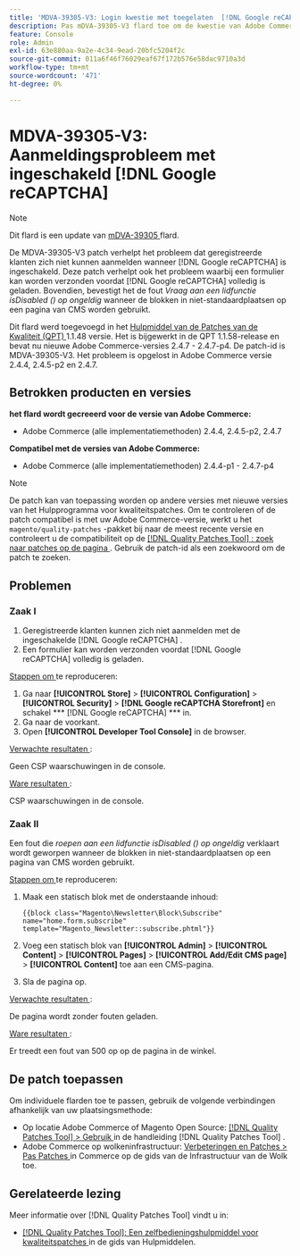 ```yaml
---
title: 'MDVA-39305-V3: Login kwestie met toegelaten  [!DNL Google reCAPTCHA]'
description: Pas mDVA-39305-V3 flard toe om de kwestie van Adobe Commerce te bevestigen waar de geregistreerde klanten niet aan login kunnen wanneer  [!DNL Google reCAPTCHA]  wordt toegelaten. Dit flard lost ook de kwestie op waar een vorm kan worden voorgelegd alvorens  [!DNL Google reCAPTCHA]  volledig laadt. Bovendien wordt de fout *Call naar een lidfunctie isDisabled() op null* gecorrigeerd wanneer blokken worden gebruikt op niet-standaardlocaties op een CMS-pagina.
feature: Console
role: Admin
exl-id: 63e880aa-9a2e-4c34-9ead-20bfc5204f2c
source-git-commit: 011a6f46f76029eaf67f172b576e58dac9710a3d
workflow-type: tm+mt
source-wordcount: '471'
ht-degree: 0%

---
```


# MDVA-39305-V3: Aanmeldingsprobleem met ingeschakeld [!DNL Google reCAPTCHA]

>[!NOTE]
>
>Dit flard is een update van [ mDVA-39305 ](/help/tools/quality-patches-tool/patches-available-in-qpt/v1-1-1/mdva-39305-login-issues-with-enabled-google-recaptcha.md) flard.

De MDVA-39305-V3 patch verhelpt het probleem dat geregistreerde klanten zich niet kunnen aanmelden wanneer [!DNL Google reCAPTCHA] is ingeschakeld. Deze patch verhelpt ook het probleem waarbij een formulier kan worden verzonden voordat [!DNL Google reCAPTCHA] volledig is geladen. Bovendien, bevestigt het de fout *Vraag aan een lidfunctie isDisabled () op ongeldig* wanneer de blokken in niet-standaardplaatsen op een pagina van CMS worden gebruikt.

Dit flard werd toegevoegd in het [ Hulpmiddel van de Patches van de Kwaliteit (QPT) ](https://experienceleague.adobe.com/en/docs/commerce-operations/tools/quality-patches-tool/quality-patches-tool-to-self-serve-quality-patches) 1.1.48 versie. Het is bijgewerkt in de QPT 1.1.58-release en bevat nu nieuwe Adobe Commerce-versies 2.4.7 - 2.4.7-p4. De patch-id is MDVA-39305-V3. Het probleem is opgelost in Adobe Commerce versie 2.4.4, 2.4.5-p2 en 2.4.7.

## Betrokken producten en versies

**het flard wordt gecreeerd voor de versie van Adobe Commerce:**

* Adobe Commerce (alle implementatiemethoden) 2.4.4, 2.4.5-p2, 2.4.7

**Compatibel met de versies van Adobe Commerce:**

* Adobe Commerce (alle implementatiemethoden) 2.4.4-p1 - 2.4.7-p4

>[!NOTE]
>
>De patch kan van toepassing worden op andere versies met nieuwe versies van het Hulpprogramma voor kwaliteitspatches. Om te controleren of de patch compatibel is met uw Adobe Commerce-versie, werkt u het `magento/quality-patches` -pakket bij naar de meest recente versie en controleert u de compatibiliteit op de [[!DNL Quality Patches Tool] : zoek naar patches op de pagina ](https://experienceleague.adobe.com/en/docs/commerce-operations/tools/quality-patches-tool/quality-patches-tool-to-self-serve-quality-patches) . Gebruik de patch-id als een zoekwoord om de patch te zoeken.

## Problemen

### Zaak I

1. Geregistreerde klanten kunnen zich niet aanmelden met de ingeschakelde [!DNL Google reCAPTCHA] .
1. Een formulier kan worden verzonden voordat [!DNL Google reCAPTCHA] volledig is geladen.

<u> Stappen om </u> te reproduceren:

1. Ga naar **[!UICONTROL Store]** > **[!UICONTROL Configuration]** > **[!UICONTROL Security]** > **[!DNL Google reCAPTCHA Storefront]** en schakel *** [!DNL Google reCAPTCHA] &#x200B;*** in.
1. Ga naar de voorkant.
1. Open **[!UICONTROL Developer Tool Console]** in de browser.

<u> Verwachte resultaten </u>:

Geen CSP waarschuwingen in de console.

<u> Ware resultaten </u>:

CSP waarschuwingen in de console.

### Zaak II

Een fout die *roepen aan een lidfunctie isDisabled () op ongeldig* verklaart wordt geworpen wanneer de blokken in niet-standaardplaatsen op een pagina van CMS worden gebruikt.

<u> Stappen om </u> te reproduceren:

1. Maak een statisch blok met de onderstaande inhoud:

   ```
   {{block class="Magento\Newsletter\Block\Subscribe" name="home.form.subscribe"
   template="Magento_Newsletter::subscribe.phtml"}}
   ```

1. Voeg een statisch blok van **[!UICONTROL Admin]** > **[!UICONTROL Content]** > **[!UICONTROL Pages]** > **[!UICONTROL Add/Edit CMS page]** > **[!UICONTROL Content]** toe aan een CMS-pagina.
1. Sla de pagina op.

<u> Verwachte resultaten </u>:

De pagina wordt zonder fouten geladen.

<u> Ware resultaten </u>:

Er treedt een fout van 500 op op de pagina in de winkel.

## De patch toepassen

Om individuele flarden toe te passen, gebruik de volgende verbindingen afhankelijk van uw plaatsingsmethode:

* Op locatie Adobe Commerce of Magento Open Source: [[!DNL Quality Patches Tool] > Gebruik ](/help/tools/quality-patches-tool/usage.md) in de handleiding [!DNL Quality Patches Tool] .
* Adobe Commerce op wolkeninfrastructuur: [ Verbeteringen en Patches > Pas Patches ](https://experienceleague.adobe.com/docs/commerce-cloud-service/user-guide/develop/upgrade/apply-patches.html) in Commerce op de gids van de Infrastructuur van de Wolk toe.

## Gerelateerde lezing

Meer informatie over [!DNL Quality Patches Tool] vindt u in:

* [[!DNL Quality Patches Tool]: Een zelfbedieningshulpmiddel voor kwaliteitspatches ](/help/tools/quality-patches-tool/quality-patches-tool-to-self-serve-quality-patches.md) in de gids van Hulpmiddelen.
